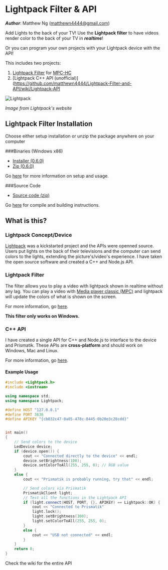 # Lightpack Filter & API

**_Author_**: Matthew Ng (matthewn4444@gmail.com)

Add Lights to the back of your TV! Use the **Lightpack filter** to have videos
render color to the back of your TV in ***realtime***!

Or you can program your own projects with your Lightpack device with the API!

This includes two projects:

1. [Lightpack Filter](https://github.com/matthewn4444/Lightpack-Filter-and-API/wiki/Usage) for [MPC-HC](https://mpc-hc.org/)
2. [Lightpack C++ API (unofficial)](https://github.com/matthewn4444/Lightpack-Filter-and-API/wiki/Lightpack-API

![Lightpack](http://i.imgur.com/Kym2v0c.jpg)

_Image from Lightpack's website_

## Lightpack Filter Installation

Choose either setup installation or unzip the package anywhere on your computer

###Binaries (Windows x86)

- [Installer (0.6.0)](https://github.com/matthewn4444/Lightpack-Filter-and-API/releases/download/v0.6.0/setup.exe)
- [Zip (0.6.0)](https://github.com/matthewn4444/Lightpack-Filter-and-API/releases/download/v0.6.0/lightpack-filter.zip)

Go [here](https://github.com/matthewn4444/Lightpack-Filter-and-API/wiki/Installation) for more information on setup and usage.

###Source Code
- [Source code (zip)](https://github.com/matthewn4444/Lightpack-Filter-and-API/archive/v0.6.0.zip)

Go [here](https://github.com/matthewn4444/Lightpack-Filter-and-API/wiki/Building-the-Source) for compile and building instructions.

## What is this?

### Lightpack Concept/Device
[Lightpack](http://lightpack.tv/) was a kickstarted project and the APIs were openned
source. Users put lights on the back of their televisions and the computer can send
colors to the lights, extending the picture's/video's experience. I have taken 
the open source software and created a C++ and Node.js API.

### Lightpack Filter

The filter allows you to play a video with lightpack shown in realtime without any
lag. You can play a video with [Media player classic (MPC)](http://mpc-hc.org/) and 
lightpack will update the colors of what is shown on the screen.

For more information, go [here](https://github.com/matthewn4444/Lightpack-Filter-and-API/tree/master/directshow).

**This filter only works on Windows.**

### C++ API

I have created a single API for C++ and Node.js to interface to the device and
Prismatik. These APIs are **cross-platform** and should work on Windows, Mac and Linux.

For more information, go [here](https://github.com/matthewn4444/Lightpack-Filter-and-API/tree/master/LightpackAPI).

#### Example Usage

```cpp
#include <Lightpack.h>
#include <iostream>

using namespace std;
using namespace Lightpack;

#define HOST "127.0.0.1"
#define PORT 3636
#define APIKEY "{cb832c47-0a85-478c-8445-0b20e3c28cdd}"


int main()
{
    // Send colors to the device
    LedDevice device;
    if (device.open()) {
        cout << "Connected directly to the device" << endl;
        device.setBrightness(100);
        device.setColorToAll(255, 255, 0); // RGB value
    }
    else {
        cout << "Prismatik is probably running, try that" << endl;

        // Send colors via Prismatik
        PrismatikClient light;
        // Test all the functions in the Lightpack API
        if (light.connect(HOST, PORT, {}, APIKEY) == Lightpack::OK) {
            cout << "Connected to Prismatik"
            light.lock();
            light.setBrightness(100);
            light.setColorToAll(255, 255, 0);
        }
        else {
            cout << "USB not connected" << endl;
        }
    }
    return 0;
}
```

Check the wiki for the entire API

